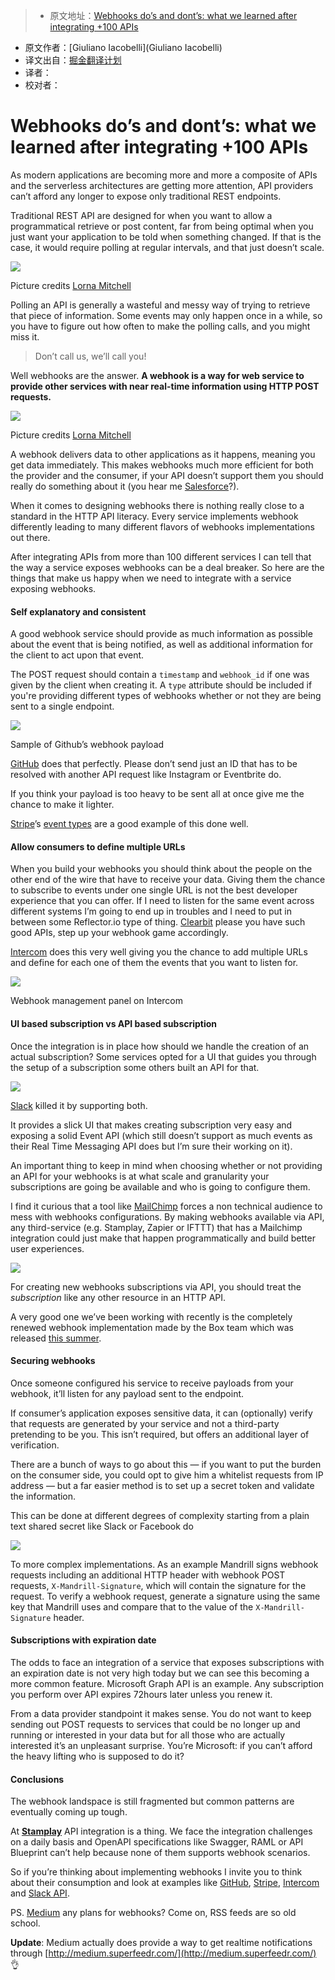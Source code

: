 > * 原文地址：[Webhooks do’s and dont’s: what we learned after integrating +100 APIs](https://restful.io/webhooks-dos-and-dont-s-what-we-learned-after-integrating-100-apis-d567405a3671)
* 原文作者：[Giuliano Iacobelli](Giuliano Iacobelli)
* 译文出自：[掘金翻译计划](https://github.com/xitu/gold-miner)
* 译者：
* 校对者：

# Webhooks do’s and dont’s: what we learned after integrating +100 APIs


As modern applications are becoming more and more a composite of APIs and the serverless architectures are getting more attention, API providers can’t afford any longer to expose only traditional REST endpoints.

Traditional REST API are designed for when you want to allow a programmatical retrieve or post content, far from being optimal when you just want your application to be told when something changed. If that is the case, it would require polling at regular intervals, and that just doesn’t scale.



![](https://cdn-images-1.medium.com/max/800/1*dEmrcTajSG5A4Z_JjrGqfw.png)

Picture credits [Lorna Mitchell](https://medium.com/u/e6dd3fdb7c2d)



Polling an API is generally a wasteful and messy way of trying to retrieve that piece of information. Some events may only happen once in a while, so you have to figure out how often to make the polling calls, and you might miss it.

> Don’t call us, we’ll call you!

Well webhooks are the answer. **A webhook is a way for web service to provide other services with near real-time information using HTTP POST requests.**



![](https://cdn-images-1.medium.com/max/800/1*8t-MNjY-6rJ79rsDnZt0rA.png)

Picture credits [Lorna Mitchell](https://medium.com/u/e6dd3fdb7c2d)



A webhook delivers data to other applications as it happens, meaning you get data immediately. This makes webhooks much more efficient for both the provider and the consumer, if your API doesn’t support them you should really do something about it (you hear me [Salesforce](https://medium.com/u/f4fb2a348280)?).

When it comes to designing webhooks there is nothing really close to a standard in the HTTP API literacy. Every service implements webhook differently leading to many different flavors of webhooks implementations out there.

After integrating APIs from more than 100 different services I can tell that the way a service exposes webhooks can be a deal breaker. So here are the things that make us happy when we need to integrate with a service exposing webhooks.

#### Self explanatory and consistent

A good webhook service should provide as much information as possible about the event that is being notified, as well as additional information for the client to act upon that event.

The POST request should contain a `timestamp` and `webhook_id` if one was given by the client when creating it. A `type` attribute should be included if you're providing different types of webhooks whether or not they are being sent to a single endpoint.



![](https://cdn-images-1.medium.com/max/600/1*Yi85OX2kNJw-bbn8O0VVQQ.png)

Sample of Github’s webhook payload



[GitHub](https://medium.com/u/d18563e4f2b9) does that perfectly. Please don’t send just an ID that has to be resolved with another API request like Instagram or Eventbrite do.

If you think your payload is too heavy to be sent all at once give me the chance to make it lighter.

[Stripe](https://medium.com/u/3ecae35d6d66)’s [event types](https://stripe.com/docs/api) are a good example of this done well.

#### Allow consumers to define multiple URLs

When you build your webhooks you should think about the people on the other end of the wire that have to receive your data. Giving them the chance to subscribe to events under one single URL is not the best developer experience that you can offer. If I need to listen for the same event across different systems I’m going to end up in troubles and I need to put in between some Reflector.io type of thing. [Clearbit](https://medium.com/u/ce5450a7b906) please you have such good APIs, step up your webhook game accordingly.

[Intercom](https://medium.com/u/7ca8972daf76) does this very well giving you the chance to add multiple URLs and define for each one of them the events that you want to listen for.



![](https://cdn-images-1.medium.com/max/800/1*lGfFqT7G4x3swfm1qkxjfA.png)

Webhook management panel on Intercom



#### UI based subscription vs API based subscription

Once the integration is in place how should we handle the creation of an actual subscription? Some services opted for a UI that guides you through the setup of a subscription some others built an API for that.



![](https://cdn-images-1.medium.com/max/600/1*lQ5VTo4IF50IjaimPq-F4Q.png)



[Slack](https://medium.com/u/26d90a99f605) killed it by supporting both.

It provides a slick UI that makes creating subscription very easy and exposing a solid Event API (which still doesn’t support as much events as their Real Time Messaging API does but I’m sure their working on it).

An important thing to keep in mind when choosing whether or not providing an API for your webhooks is at what scale and granularity your subscriptions are going be available and who is going to configure them.

I find it curious that a tool like [MailChimp](https://medium.com/u/772bf2413f17) forces a non technical audience to mess with webhooks configurations. By making webhooks available via API, any third-service (e.g. Stamplay, Zapier or IFTTT) that has a Mailchimp integration could just make that happen programmatically and build better user experiences.



![](https://cdn-images-1.medium.com/max/600/1*EEMaCdPa63smJ3oOSpQ60w.png)



For creating new webhooks subscriptions via API, you should treat the _subscription_ like any other resource in an HTTP API.

A very good one we’ve been working with recently is the completely renewed webhook implementation made by the Box team which was released [this summer](https://blog.box.com/blog/box-webhooks/).

#### Securing webhooks

Once someone configured his service to receive payloads from your webhook, it’ll listen for any payload sent to the endpoint.

If consumer’s application exposes sensitive data, it can (optionally) verify that requests are generated by your service and not a third-party pretending to be you. This isn’t required, but offers an additional layer of verification.

There are a bunch of ways to go about this — if you want to put the burden on the consumer side, you could opt to give him a whitelist requests from IP address — but a far easier method is to set up a secret token and validate the information.

This can be done at different degrees of complexity starting from a plain text shared secret like Slack or Facebook do



![](https://cdn-images-1.medium.com/max/800/1*qyzDKFf4CfPwJEozGIah0w.png)



To more complex implementations. As an example Mandrill signs webhook requests including an additional HTTP header with webhook POST requests, `X-Mandrill-Signature`, which will contain the signature for the request. To verify a webhook request, generate a signature using the same key that Mandrill uses and compare that to the value of the `X-Mandrill-Signature` header.

#### Subscriptions with expiration date

The odds to face an integration of a service that exposes subscriptions with an expiration date is not very high today but we can see this becoming a more common feature. Microsoft Graph API is an example. Any subscription you perform over API expires 72hours later unless you renew it.

From a data provider standpoint it makes sense. You do not want to keep sending out POST requests to services that could be no longer up and running or interested in your data but for all those who are actually interested it’s an unpleasant surprise. You’re Microsoft: if you can’t afford the heavy lifting who is supposed to do it?

#### Conclusions

The webhook landspace is still fragmented but common patterns are eventually coming up tough.

At [**Stamplay**](https://stamplay.com/) API integration is a thing. We face the integration challenges on a daily basis and OpenAPI specifications like Swagger, RAML or API Blueprint can’t help because none of them supports webhook scenarios.

So if you’re thinking about implementing webhooks I invite you to think about their consumption and look at examples like [GitHub](https://medium.com/u/d18563e4f2b9), [Stripe](https://medium.com/u/3ecae35d6d66), [Intercom](https://medium.com/u/7ca8972daf76) and [Slack API](https://medium.com/u/272cd95a3742).

PS. [Medium](https://medium.com/u/504c7870fdb6) any plans for webhooks? Come on, RSS feeds are so old school.

**Update**: Medium actually does provide a way to get realtime notifications through [http://medium.superfeedr.com/](http://medium.superfeedr.com/) 👌

